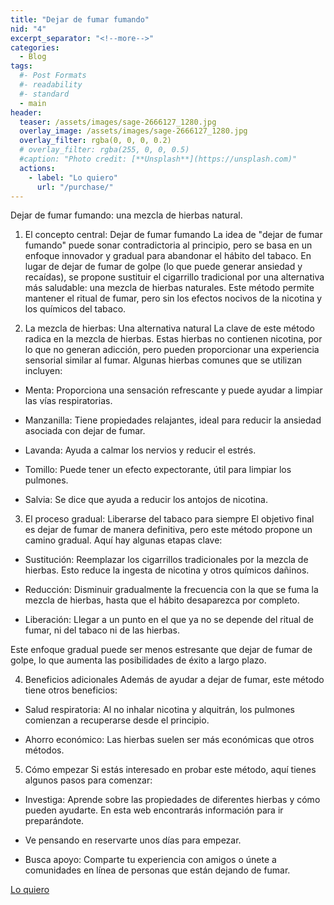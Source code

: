 ```yaml
---
title: "Dejar de fumar fumando"
nid: "4"
excerpt_separator: "<!--more-->"
categories:
  - Blog
tags:
  #- Post Formats
  #- readability
  #- standard
  - main
header:
  teaser: /assets/images/sage-2666127_1280.jpg
  overlay_image: /assets/images/sage-2666127_1280.jpg
  overlay_filter: rgba(0, 0, 0, 0.2)
  # overlay_filter: rgba(255, 0, 0, 0.5)
  #caption: "Photo credit: [**Unsplash**](https://unsplash.com)"
  actions:
    - label: "Lo quiero"
      url: "/purchase/"
---
```




Dejar de fumar fumando: una mezcla de hierbas natural.

<!--more-->

1. El concepto central: Dejar de fumar fumando
La idea de "dejar de fumar fumando" puede sonar contradictoria al principio, pero se basa en un enfoque innovador y gradual para abandonar el hábito del tabaco. En lugar de dejar de fumar de golpe (lo que puede generar ansiedad y recaídas), se propone sustituir el cigarrillo tradicional por una alternativa más saludable: una mezcla de hierbas naturales. Este método permite mantener el ritual de fumar, pero sin los efectos nocivos de la nicotina y los químicos del tabaco.

2. La mezcla de hierbas: Una alternativa natural
La clave de este método radica en la mezcla de hierbas. Estas hierbas no contienen nicotina, por lo que no generan adicción, pero pueden proporcionar una experiencia sensorial similar al fumar. Algunas hierbas comunes que se utilizan incluyen:

- Menta: Proporciona una sensación refrescante y puede ayudar a limpiar las vías respiratorias.

- Manzanilla: Tiene propiedades relajantes, ideal para reducir la ansiedad asociada con dejar de fumar.

- Lavanda: Ayuda a calmar los nervios y reducir el estrés.

- Tomillo: Puede tener un efecto expectorante, útil para limpiar los pulmones.

- Salvia: Se dice que ayuda a reducir los antojos de nicotina.


3. El proceso gradual: Liberarse del tabaco para siempre
El objetivo final es dejar de fumar de manera definitiva, pero este método propone un camino gradual. Aquí hay algunas etapas clave:

- Sustitución: Reemplazar los cigarrillos tradicionales por la mezcla de hierbas. Esto reduce la ingesta de nicotina y otros químicos dañinos.

- Reducción: Disminuir gradualmente la frecuencia con la que se fuma la mezcla de hierbas, hasta que el hábito desaparezca por completo.

- Liberación: Llegar a un punto en el que ya no se depende del ritual de fumar, ni del tabaco ni de las hierbas.

Este enfoque gradual puede ser menos estresante que dejar de fumar de golpe, lo que aumenta las posibilidades de éxito a largo plazo.

4. Beneficios adicionales
Además de ayudar a dejar de fumar, este método tiene otros beneficios:

- Salud respiratoria: Al no inhalar nicotina y alquitrán, los pulmones comienzan a recuperarse desde el principio.

- Ahorro económico: Las hierbas suelen ser más económicas que otros métodos.

5. Cómo empezar
Si estás interesado en probar este método, aquí tienes algunos pasos para comenzar:

- Investiga: Aprende sobre las propiedades de diferentes hierbas y cómo pueden ayudarte. En esta web encontrarás información para ir preparándote.

- Ve pensando en reservarte unos días para empezar.

- Busca apoyo: Comparte tu experiencia con amigos o únete a comunidades en línea de personas que están dejando de fumar.


[Lo quiero](../../purchase/)